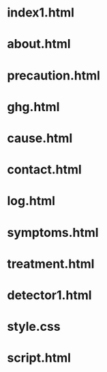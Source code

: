 # index1.html
# about.html
# precaution.html
# ghg.html
# cause.html
# contact.html
# log.html
# symptoms.html
# treatment.html
# detector1.html
# style.css
# script.html
